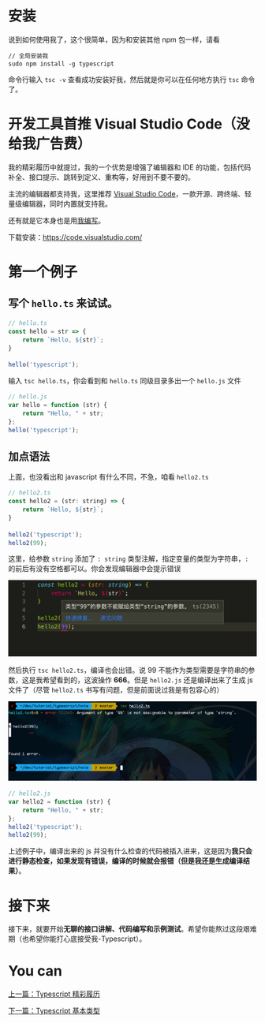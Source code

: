 # 安装
说到如何使用我了，这个很简单，因为和安装其他 npm 包一样，请看

```
// 全局安装我
sudo npm install -g typescript
```

命令行输入 `tsc -v` 查看成功安装好我，然后就是你可以在任何地方执行 `tsc` 命令了。



# 开发工具首推 Visual Studio Code（没给我广告费）

我的精彩履历中就提过，我的一个优势是增强了编辑器和 IDE 的功能，包括代码补全、接口提示、跳转到定义、重构等，好用到不要不要的。

主流的编辑器都支持我，这里推荐 [Visual Studio Code](https://code.visualstudio.com/)，一款开源、跨终端、轻量级编辑器，同时内置就支持我。

还有就是它本身也是用[我编写](https://github.com/Microsoft/vscode/)。

下载安装：https://code.visualstudio.com/


# 第一个例子

## 写个 `hello.ts` 来试试。

```javascript
// hello.ts
const hello = str => {
    return `Hello, ${str}`;
}

hello('typescript');
```

输入 `tsc hello.ts`，你会看到和 `hello.ts` 同级目录多出一个 `hello.js` 文件

```javascript
// hello.js
var hello = function (str) {
    return "Hello, " + str;
};
hello('typescript');
```


## 加点语法

上面，也没看出和 javascript 有什么不同，不急，咱看 `hello2.ts`

```javascript
// hello2.ts
const hello2 = (str: string) => {
    return `Hello, ${str}`;
}

hello2('typescript');
hello2(99);
```

这里，给参数 `string` 添加了 `: string` 类型注解，指定变量的类型为字符串，`:` 的前后有没有空格都可以。你会发现编辑器中会提示错误

![](../assets/introduction/hello2-01.png)

然后执行 `tsc hello2.ts`，编译也会出错。说 99 不能作为类型需要是字符串的参数，这是我希望看到的，这波操作 **666**。但是 `hello2.js` 还是编译出来了生成 js 文件了（尽管 `hello2.ts` 书写有问题，但是前面说过我是有包容心的）

![](../assets/introduction/hello2-02.png)


```javascript
// hello2.js
var hello2 = function (str) {
    return "Hello, " + str;
};
hello2('typescript');
hello2(99);
```

上述例子中，编译出来的 js 并没有什么检查的代码被插入进来，这是因为**我只会进行静态检查，如果发现有错误，编译的时候就会报错（但是我还是生成编译结果）**。


# 接下来

接下来，就要开始**无聊的接口讲解、代码编写和示例测试**。希望你能熬过这段艰难期（也希望你能打心底接受我-Typescript）。


# You can

[上一篇：Typescript 精彩履历](./introduction.md)

[下一篇：Typescript 基本类型](../basic/basic.md)
